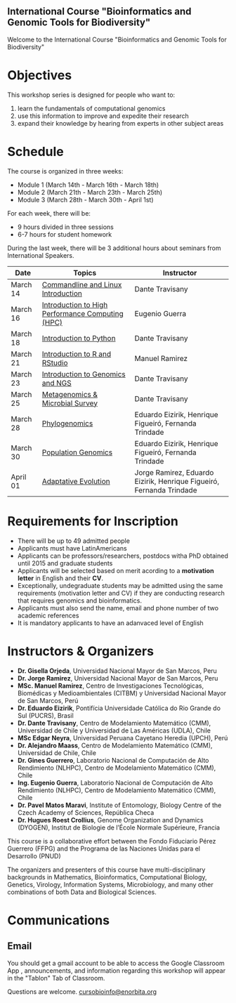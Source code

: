 ## International Course "Bioinformatics and Genomic Tools for Biodiversity"

Welcome to the International Course "Bioinformatics and Genomic Tools for Biodiversity"

# Objectives

This workshop series is designed for people who want to:
1) learn the fundamentals of computational genomics
2) use this information to improve and expedite their research
3) expand their knowledge by hearing from experts in other subject areas

# Schedule

The course is organized in three weeks:
* Module 1 (March 14th - March 16th - March 18th)
* Module 2 (March 21th - March 23th - March 25th)
* Module 3 (March 28th - March 30th - April 1st)

For each week, there will be:
* 9 hours divided in three sessions
* 6-7 hours for student homework

During the last week, there will be 3 additional hours about seminars from International Speakers.

|Date|Topics|Instructor|
|----|--------|------------|
| March 14 | [Commandline and Linux Introduction](https://github.com/CITBM-AAB/Bioinformatics_and_Genomic_Tools_for_Biodiversity_Tutorial/tree/main/Lectures/Section1) | Dante Travisany| 
| March 16 | [Introduction to High Performance Computing (HPC)](https://github.com/CITBM-AAB/Bioinformatics_and_Genomic_Tools_for_Biodiversity_Tutorial/tree/main/lectures/Section2) | Eugenio Guerra|
| March 18 | [Introduction to Python](https://github.com/CITBM-AAB/Bioinformatics_and_Genomic_Tools_for_Biodiversity_Tutorial/tree/main/lectures/Section3) |Dante Travisany| 
| March 21 | [Introduction to R and RStudio](https://github.com/CITBM-AAB/Bioinformatics_and_Genomic_Tools_for_Biodiversity_Tutorial/tree/main/lectures/Section4) | Manuel Ramirez |
| March 23 | [Introduction to Genomics and NGS](https://github.com/CITBM-AAB/Bioinformatics_and_Genomic_Tools_for_Biodiversity_Tutorial/tree/main/lectures/Section5) | Dante Travisany|
| March 25 | [Metagenomics & Microbial Survey](https://github.com/CITBM-AAB/Bioinformatics_and_Genomic_Tools_for_Biodiversity_Tutorial/tree/main/lectures/Section6) | Dante Travisany |
| March 28 | [Phylogenomics](https://github.com/CITBM-AAB/Bioinformatics_and_Genomic_Tools_for_Biodiversity_Tutorial/tree/main/lectures/Section7) | Eduardo Eizirik, Henrique Figueiró, Fernanda Trindade |
| March 30 | [Population Genomics](https://github.com/CITBM-AAB/Bioinformatics_and_Genomic_Tools_for_Biodiversity_Tutorial/tree/main/lectures/Section8) | Eduardo Eizirik, Henrique Figueiró, Fernanda Trindade |
| April 01 | [Adaptative Evolution](https://github.com/CITBM-AAB/Bioinformatics_and_Genomic_Tools_for_Biodiversity_Tutorial/tree/main/lectures/Section9) | Jorge Ramirez, Eduardo Eizirik, Henrique Figueiró, Fernanda Trindade |

# Requirements for Inscription

* There will be up to 49 admitted people
* Applicants must have LatinAmericans 
* Applicants can be professors/researchers, postdocs witha PhD obtained until 2015 and graduate students
* Applicants will be selected based on merit acording to a **motivation letter** in English and their **CV**.
* Exceptionally, undegraduate students may be admitted using the same requirements (motivation letter and CV) if they are conducting research that requires genomics and bioinformatics.
* Applicants must also send the name, email and phone number of two academic references
* It is mandatory applicants to have an adanvaced level of English


# Instructors & Organizers

* **Dr. Gisella Orjeda**, Universidad Nacional Mayor de San Marcos, Peru
* **Dr. Jorge Ramirez**, Universidad Nacional Mayor de San Marcos, Peru
* **MSc. Manuel Ramirez**, Centro de Investigaciones Tecnológicas, Biomédicas y Medioambientales (CITBM) y Universidad Nacional Mayor de San Marcos, Perú
* **Dr. Eduardo Eizirik**, Pontifícia Universidade Católica do Rio Grande do Sul (PUCRS), Brasil
* **Dr. Dante Travisany**, Centro de Modelamiento Matemático (CMM), Universidad de Chile y Universidad de Las Américas (UDLA), Chile
* **MSc Edgar Neyra**, Universidad Peruana Cayetano Heredia (UPCH), Perú
* **Dr. Alejandro Maass**, Centro de Modelamiento Matemático (CMM), Universidad de Chile, Chile
* **Dr. Gines Guerrero**, Laboratorio Nacional de Computación de Alto Rendimiento (NLHPC), Centro de Modelamiento Matemático (CMM), Chile
* **Ing. Eugenio Guerra**, Laboratorio Nacional de Computación de Alto Rendimiento (NLHPC), Centro de Modelamiento Matemático (CMM), Chile
* **Dr. Pavel Matos Maravi**, Institute of Entomology, Biology Centre of the Czech Academy of Sciences, República Checa
* **Dr. Hugues Roest Crollius**, Genome Organization and Dynamics (DYOGEN), Institut de Biologie de l’École Normale Supérieure, Francia

This course is a collaborative effort between the Fondo Fiduciario Pérez Guerrero (FFPG) and the Programa de las Naciones Unidas para el Desarrollo (PNUD)

The organizers and presenters of this course have multi-disciplinary backgrounds in Mathematics, Bioinformatics, Computational Biology, Genetics, Virology, Information Systems, Microbiology, and many other combinations of both Data and Biological Sciences.


# Communications

## Email
You should get a gmail account to be able to access the Google Classroom App , announcements, and information regarding this workshop will appear in the "Tablon" Tab of Classroom. 

Questions are welcome. 
cursobioinfo@enorbita.org
